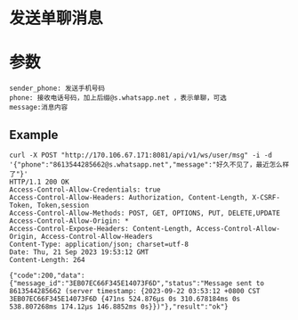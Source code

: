 # 发送单聊消息

# 参数

    sender_phone: 发送手机号码 
    phone: 接收电话号码，加上后缀@s.whatsapp.net ，表示单聊，可选
    message:消息内容

## Example


    curl -X POST "http://170.106.67.171:8081/api/v1/ws/user/msg" -i -d '{"phone":"8613544285662@s.whatsapp.net","message":"好久不见了，最近怎么样了"}'
    HTTP/1.1 200 OK
    Access-Control-Allow-Credentials: true
    Access-Control-Allow-Headers: Authorization, Content-Length, X-CSRF-Token, Token,session
    Access-Control-Allow-Methods: POST, GET, OPTIONS, PUT, DELETE,UPDATE
    Access-Control-Allow-Origin: *
    Access-Control-Expose-Headers: Content-Length, Access-Control-Allow-Origin, Access-Control-Allow-Headers
    Content-Type: application/json; charset=utf-8
    Date: Thu, 21 Sep 2023 19:53:12 GMT
    Content-Length: 264

    {"code":200,"data":{"message_id":"3EB07EC66F345E14073F6D","status":"Message sent to 8613544285662 (server timestamp: {2023-09-22 03:53:12 +0800 CST 3EB07EC66F345E14073F6D {471ns 524.876µs 0s 310.678184ms 0s 538.807268ms 174.12µs 146.8852ms 0s}})"},"result":"ok"}
